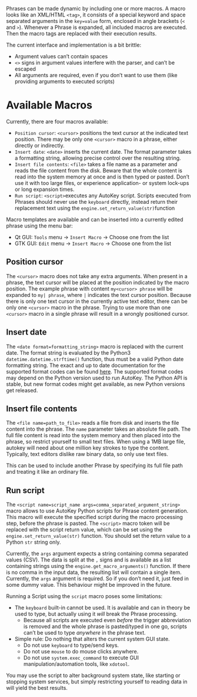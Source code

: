 
Phrases can be made dynamic by including one or more macros. A macro looks like an XML/HTML `<tag>`, it consists of a special keyword and space separated arguments in the `key=value` form, enclosed in angle brackets (`<` and `>`). Whenever a Phrase is expanded, all included macros are executed. Then the macro tags are replaced with their execution results.

The current interface and implementation is a bit brittle:
- Argument values can’t contain spaces
- `<>` signs in argument values interfere with the parser, and can’t be escaped
- All arguments are required, even if you don’t want to use them (like providing arguments to executed scripts)


# Available Macros
Currently, there are four macros available:
* `Position cursor`: `<cursor>` positions the text cursor at the indicated text position. There may be only one `<cursor>` macro in a phrase, either directly or indirectly.
* `Insert date`: `<date>` inserts the current date. The format parameter takes a formatting string, allowing precise control over the resulting string.
* `Insert file contents`: `<file>` takes a file name as a parameter and reads the file content from the disk. Beware that the whole content is read into the system memory at once and is then typed or pasted. Don’t use it with too large files, or experience application- or system lock-ups or long expansion times.
* `Run script`: `<script>`executes any AutoKey script. Scripts executed from Phrases should never use the `keyboard` directly, instead return their replacement text using the `engine.set_return_value(str)`function

Macro templates are available and can be inserted into a currently edited phrase using the menu bar:
* Qt GUI: `Tools` menu → `Insert Macro` → Choose one from the list
* GTK GUI: `Edit` menu → `Insert Macro` → Choose one from the list

## Position cursor
The `<cursor>` macro does not take any extra arguments. When present in a phrase, the text cursor will be placed at the position indicated by the macro position.
The example phrase with content `my<cursor> phrase` will be expanded to `my| phrase`, where `|` indicates the text cursor position.
Because there is only one text cursor in the currently active text editor, there can be only one `<cursor>` macro in the phrase. Trying to use more than one `<cursor>` macro in a single phrase will result in a wrongly positioned cursor.

## Insert date
The `<date format=formatting_string>` macro is replaced with the current date. The format string is evaluated by the Python3 `datetime.datetime.strftime()` function, thus must be a valid Python date formatting string. The exact and up to date documentation for the supported format codes can be found [here](https://docs.python.org/3/library/datetime.html#strftime-strptime-behavior). The supported format codes may depend on the Python version used to run AutoKey. The Python API is stable, but new format codes might get available, as new Python versions get released.

## Insert file contents
The `<file name=path_to_file>` reads a file from disk and inserts the file content into the phrase. The `name`  parameter takes an absolute file path.
The full file content is read into the system memory and then placed into the phrase, so restrict yourself to small text files. When using a 1MB large file, autokey will need about one million key strokes to type the content. Typically, text editors dislike raw binary data, so only use text files.

This can be used to include another Phrase by specifying its full file path and treating it like an ordinary file.

## Run script
The `<script name=script_name args=comma_separated_argument_string>` macro allows to use AutoKey Python scripts for Phrase content generation.
This macro will execute the specified script during the macro processing step, before the phrase is pasted.
The `<script>` macro token will be replaced with the script return value, which can be set using the `engine.set_return_value(str)` function. You should set the return value to a Python `str` string only.

Currently, the `args` argument expects a string containing comma separated values (CSV).
The data is split at the `,` signs and is available as a list containing strings using the `engine.get_macro_arguments()` function.
If there is no comma in the input data, the resulting list will contain a single item.
Currently, the `args` argument is required. So if you don’t need it, just feed in some dummy value.
This behaviour might be improved in the future.

Running a Script using the `script` macro poses some limitations:
- The `keyboard` built-in cannot be used. It is available and can in theory be used to type, but actually using it _will_ break the Phrase processing.
  - Because all scripts are executed even _before_ the trigger abbreviation is removed and the whole phrase is pasted/typed in one go, scripts can’t be used to type _anywhere_ in the phrase text.
- Simple rule: Do nothing that alters the current system GUI state.
  - Do not use `keyboard` to type/send keys.
  - Do not use `mouse` to do mouse clicks anywhere.
  - Do not use `system.exec_command` to execute GUI manipulation/automation tools, like `xdotool`.

You may use the script to alter background system state, like starting or stopping system services, but simply restricting yourself to reading data in will yield the best results.
